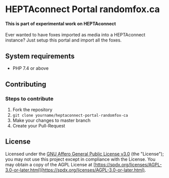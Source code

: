 # HEPTAconnect Portal randomfox.ca
#### This is part of experimental work on HEPTAconnect

Ever wanted to have foxes imported as media into a HEPTAconnect instance? Just setup this portal and import all the foxes.


## System requirements

* PHP 7.4 or above


## Contributing

### Steps to contribute

1. Fork the repository
2. `git clone yourname/heptaconnect-portal-randomfox-ca`
3. Make your changes to master branch
4. Create your Pull-Request


## License

Licensed under the [GNU Affero General Public License v3.0](./LICENSE.md) (the "License"); you may not use this project except in compliance with the License.
You may obtain a copy of the AGPL License at [https://spdx.org/licenses/AGPL-3.0-or-later.html](https://spdx.org/licenses/AGPL-3.0-or-later.html).
